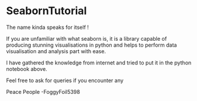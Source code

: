 # SeabornTutorial

The name kinda speaks for itself !

If you are unfamiliar with what seaborn is, it is a library capable of producing stunning visualisations in python and helps to perform data visualisation and analysis part with ease.

I have gathered the knowledge from internet and tried to put it in the python notebook above.

Feel free to ask for queries if you encounter any

Peace People
-FoggyFoil5398
